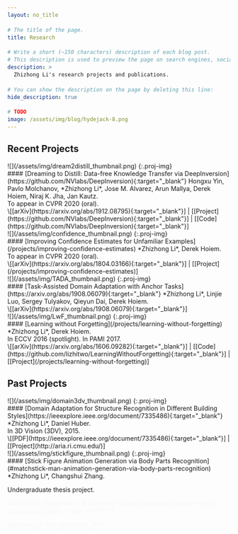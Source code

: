 ```yaml
---
layout: no_title

# The title of the page.
title: Research

# Write a short (~150 characters) description of each blog post.
# This description is used to preview the page on search engines, social media, etc.
description: >
  Zhizhong Li's research projects and publications.

# You can show the description on the page by deleting this line:
hide_description: true

# TODO
image: /assets/img/blog/hydejack-8.png
---
```


## Recent Projects

<div>
<div class='proj-fig' markdown="1">
![](/assets/img/dream2distill_thumbnail.png)
{:.proj-img}
</div>
<div class='proj-mid'></div>
<div class='proj-txt' markdown="1">
#### [Dreaming to Distill: Data-free Knowledge Transfer via DeepInversion](https://github.com/NVlabs/DeepInversion){:target="_blank"}
Hongxu Yin, Pavlo Molchanov, *Zhizhong Li*, Jose M. Alvarez, Arun Mallya, Derek Hoiem, Niraj K. Jha, Jan Kautz.
<br>
To appear in CVPR 2020 (oral).
<br>
\[[arXiv](https://arxiv.org/abs/1912.08795){:target="_blank"}] | [[Project](https://github.com/NVlabs/DeepInversion){:target="_blank"}] | [[Code](https://github.com/NVlabs/DeepInversion){:target="_blank"}]
</div>
</div>



<div>
<div class='proj-fig' markdown="1">
![](/assets/img/confidence_thumbnail.png)
{:.proj-img}
</div>
<div class='proj-mid'></div>
<div class='proj-txt' markdown="1">
#### [Improving Confidence Estimates for Unfamiliar Examples](/projects/improving-confidence-estimates)
*Zhizhong Li*, Derek Hoiem.
<br>
To appear in CVPR 2020 (oral).
<br>
\[[arXiv](https://arxiv.org/abs/1804.03166){:target="_blank"}] | [[Project](/projects/improving-confidence-estimates)]
</div>
</div>



<div>
<div class='proj-fig' markdown="1">
![](/assets/img/TADA_thumbnail.png)
{:.proj-img}
</div>
<div class='proj-mid'></div>
<div class='proj-txt' markdown="1">
#### [Task-Assisted Domain Adaptation with Anchor Tasks](https://arxiv.org/abs/1908.06079){:target="_blank"}
*Zhizhong Li*, Linjie Luo, Sergey Tulyakov, Qieyun Dai, Derek Hoiem.
<br>
\[[arXiv](https://arxiv.org/abs/1908.06079){:target="_blank"}]
</div>
</div>



<div>
<div class='proj-fig' markdown="1">
![](/assets/img/LwF_thumbnail.png)
{:.proj-img}
</div>
<div class='proj-mid'></div>
<div class='proj-txt' markdown="1">
#### [Learning without Forgetting](/projects/learning-without-forgetting)
*Zhizhong Li*, Derek Hoiem.
<br>
In ECCV 2016 (spotlight). In PAMI 2017.
<br>
\[[arXiv](https://arxiv.org/abs/1606.09282){:target="_blank"}] | [[Code](https://github.com/lizhitwo/LearningWithoutForgetting){:target="_blank"}] | [[Project](/projects/learning-without-forgetting)]
</div>
</div>


## Past Projects

<div>
<div class='proj-fig' markdown="1">
![](/assets/img/domain3dv_thumbnail.png)
{:.proj-img}
</div>
<div class='proj-mid'></div>
<div class='proj-txt' markdown="1">
#### [Domain Adaptation for Structure Recognition in Different Building Styles](https://ieeexplore.ieee.org/document/7335486){:target="_blank"}
*Zhizhong Li*, Daniel Huber.
<br>
In 3D Vision (3DV), 2015.
<br>
\[[PDF](https://ieeexplore.ieee.org/document/7335486){:target="_blank"}] | [[Project](http://aria.ri.cmu.edu/)]
</div>
</div>



<div>
<div class='proj-fig' markdown="1">
![](/assets/img/stickfigure_thumbnail.png)
{:.proj-img}
</div>
<div class='proj-mid'></div>
<div class='proj-txt' markdown="1">
#### [Stick Figure Animation Generation via Body Parts Recognition](#matchstick-man-animation-generation-via-body-parts-recognition)
*Zhizhong Li*, Changshui Zhang.

Undergraduate thesis project.
</div>
</div>


<div style="color: #f7f7f7;" markdown="1">
#### Misc.
[Papermon – A Computer Vision Monogatari](/easter-egg-cv-monogatari){:style="color: #f7f7f7"}

Zhizhong Li. Self-published, 2017.
</div>